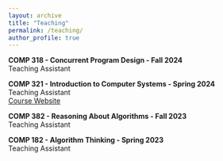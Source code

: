 ```yaml
---
layout: archive
title: "Teaching"
permalink: /teaching/
author_profile: true
---
```


<!-- {% include base_path %}

{% for post in site.teaching reversed %}
  {% include archive-single.html %}
{% endfor %} -->

**COMP 318 - Concurrent Program Design - Fall 2024** \
Teaching Assistant

**COMP 321 - Introduction to Computer Systems - Spring 2024** \
Teaching Assistant \
[Course Website](https://www.clear.rice.edu/comp321/html/index.html)

**COMP 382 - Reasoning About Algorithms - Fall 2023** \
Teaching Assistant

**COMP 182 - Algorithm Thinking - Spring 2023** \
Teaching Assistant


